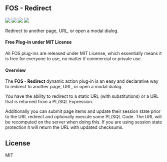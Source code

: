 ## FOS - Redirect

![](https://img.shields.io/badge/Plug--in_Type-Dynamic_Action-orange.svg) ![](https://img.shields.io/badge/APEX-19.2-success.svg) ![](https://img.shields.io/badge/APEX-20.1-success.svg) ![](https://img.shields.io/badge/APEX-20.2-success.svg)

Redirect to another page, URL, or open a modal dialog.
<h4>Free Plug-in under MIT License</h4>
<p>
All FOS plug-ins are released under MIT License, which essentially means it is free for everyone to use, no matter if commercial or private use.
</p>
<h4>Overview</h4>
<p>The <strong>FOS - Redirect</strong> dynamic action plug-in is an easy and declarative way to redirect to another page, URL, or open a modal dialog.</p>
<p>You have the ability to redirect to a static URL (with substitutions) or a URL that is returned from a PL/SQL Expression.</p>
<p>Additionally you can submit page items and update their session state prior to the URL redirect and optionally execute some PL/SQL Code. The URL will be recomputed on the server when doing this. If you are using session state protection it will return the URL with updated checksums.</p>

## License

MIT

